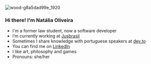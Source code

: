![wood-g8a5dad99e_1920](https://user-images.githubusercontent.com/24434214/168197792-d9ffbbe3-b3e6-471f-a1f2-659bdfe62e8e.jpg)
### Hi there! I'm Natália Oliveira

- I'm a former law student, now a software developer
- I’m currently working at [Jusbrasil](https://www.linkedin.com/company/jusbrasil/)
- Sometimes I share knowledge with portuguese speakers at [dev.to](https://dev.to/nfo94)
- You can find me on [LinkedIn](https://www.linkedin.com/in/nataliaferreiraoliveira/)
- I like art, philosophy and games
- Pronouns: she/her
